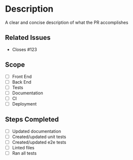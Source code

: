 # Description

A clear and concise description of what the PR accomplishes

## Related Issues

- Closes #123

## Scope

- [ ] Front End
- [ ] Back End
- [ ] Tests
- [ ] Documentation
- [ ] CI
- [ ] Deployment

## Steps Completed

- [ ] Updated documentation
- [ ] Created/updated unit tests
- [ ] Created/updated e2e tests
- [ ] Linted files
- [ ] Ran all tests
